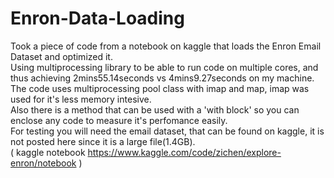 # Enron-Data-Loading

Took a piece of code from a notebook on kaggle that loads the Enron Email Dataset and optimized it. 
<br> Using multiprocessing library to be able to run code on multiple cores, and thus achieving 2mins55.14seconds vs 4mins9.27seconds on my machine.
<br> The code uses multiprocessing pool class with imap and map, imap was used for it's less memory intesive.
<br> Also there is a method that can be used with a 'with block' so you can enclose any code to measure it's perfomance easily.
<br> For testing you will need the email dataset, that can be found on kaggle, it is not posted here since it is a large file(1.4GB).
<br> ( kaggle notebook https://www.kaggle.com/code/zichen/explore-enron/notebook )

